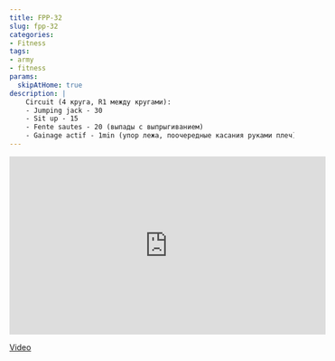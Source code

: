 ```yaml
---
title: FPP-32
slug: fpp-32
categories:
- Fitness
tags:
- army
- fitness
params:
  skipAtHome: true
description: |
    Circuit (4 круга, R1 между кругами):
    - Jumping jack - 30
    - Sit up - 15
    - Fente sautes - 20 (выпады с выпрыгиванием)
    - Gainage actif - 1min (упор лежа, поочередные касания руками плеч)
---
```

<iframe width="560" height="315" src="https://www.youtube.com/embed/Y0gCXYP_mEA?si=hXzPApikZTUHgYku" title="YouTube video player" frameborder="0" allow="accelerometer; autoplay; clipboard-write; encrypted-media; gyroscope; picture-in-picture; web-share" allowfullscreen></iframe>

[Video](https://youtu.be/Y0gCXYP_mEA?si=hXzPApikZTUHgYku)
